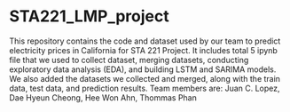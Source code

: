 # STA221_LMP_project

This repository contains the code and dataset used by our team to predict electricity prices in California for STA 221 Project.
It includes total 5 ipynb file that we used to collect dataset, merging datasets, conducting exploratory data analysis (EDA), and building LSTM and SARIMA models.
We also added the datasets we collected and merged, along with the train data, test data, and prediction results.
Team members are: Juan C. Lopez, Dae Hyeun Cheong, Hee Won Ahn, Thommas Phan 

